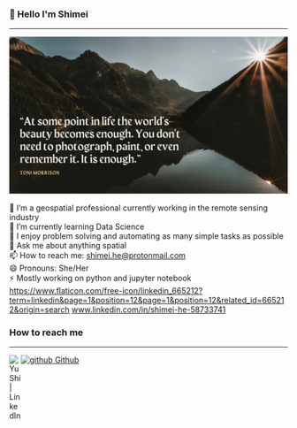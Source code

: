 ### 👋 Hello I'm Shimei
-------------------------------------
<p >
<img src="White Simple Nature Photo Motivational Quote Facebook Cover.png" alt="my banner" title="Optional title">
</p>

🔭 I’m a geospatial professional currently working in the remote sensing industry  
🌱 I’m currently learning Data Science  
👯 I enjoy problem solving and automating as many simple tasks as possible  
💬 Ask me about anything spatial  
📫 How to reach me: shimei.he@protonmail.com  
😄 Pronouns: She/Her  
⚡  Mostly working on python and jupyter notebook  
https://www.flaticon.com/free-icon/linkedin_665212?term=linkedin&page=1&position=12&page=1&position=12&related_id=665212&origin=search
www.linkedin.com/in/shimei-he-58733741
### How to reach me
-------------------------------------
<a href="https://www.linkedin.com/in/shimei-he-58733741/">
  <img align="left" src="https://raw.githubusercontent.com/yushi1007/yushi1007/main/images/linkedin.svg" alt="Yu Shi | LinkedIn" width="21px"/></a>
 
<a href="https://github.com/smhurf" rel="nofollow noreferrer">
  <img src="https://i.stack.imgur.com/tskMh.png" alt="github"> Github
</a>

<!--
**smhurf/smhurf** is a ✨ _special_ ✨ repository because its `README.md` (this file) appears on your GitHub profile.

Here are some ideas to get you started:

- 🔭 I’m currently working on ...
- 🌱 I’m currently learning ...
- 👯 I’m looking to collaborate on ...
- 🤔 I’m looking for help with ...
- 💬 Ask me about ...
- 📫 How to reach me: ...
- 😄 Pronouns: ...
- ⚡ Fun fact: ...
-->
